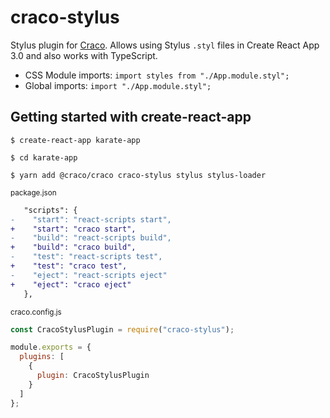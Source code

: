 # craco-stylus

Stylus plugin for [Craco](https://www.npmjs.com/package/@craco/craco). Allows using Stylus `.styl` files in Create React App 3.0 and also works with TypeScript.

- CSS Module imports: `import styles from "./App.module.styl";`
- Global imports: `import "./App.module.styl";`

## Getting started with create-react-app

```
$ create-react-app karate-app

$ cd karate-app

$ yarn add @craco/craco craco-stylus stylus stylus-loader
```

<sub>package.json</sub>

```diff
   "scripts": {
-    "start": "react-scripts start",
+    "start": "craco start",
-    "build": "react-scripts build",
+    "build": "craco build",
-    "test": "react-scripts test",
+    "test": "craco test",
-    "eject": "react-scripts eject"
+    "eject": "craco eject"
   },
```

<sub>craco.config.js</sub>

```js
const CracoStylusPlugin = require("craco-stylus");

module.exports = {
  plugins: [
    {
      plugin: CracoStylusPlugin
    }
  ]
};
```
